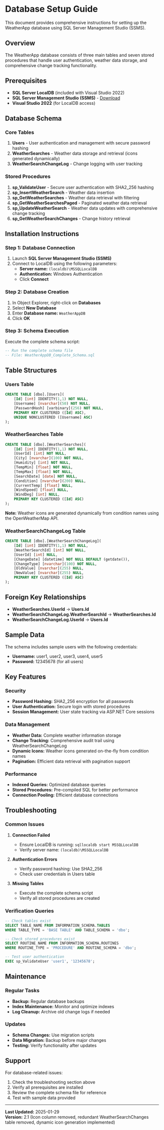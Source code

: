 # Database Setup Guide

This document provides comprehensive instructions for setting up the WeatherApp database using SQL Server Management Studio (SSMS).

## Overview

The WeatherApp database consists of three main tables and seven stored procedures that handle user authentication, weather data storage, and comprehensive change tracking functionality.

## Prerequisites

- **SQL Server LocalDB** (included with Visual Studio 2022)
- **SQL Server Management Studio (SSMS)** - [Download](https://aka.ms/ssms)
- **Visual Studio 2022** (for LocalDB access)

## Database Schema

### Core Tables

1. **Users** - User authentication and management with secure password hashing
2. **WeatherSearches** - Weather data storage and retrieval (icons generated dynamically)
3. **WeatherSearchChangeLog** - Change logging with user tracking

### Stored Procedures

1. **sp_ValidateUser** - Secure user authentication with SHA2_256 hashing
2. **sp_InsertWeatherSearch** - Weather data insertion
3. **sp_GetWeatherSearches** - Weather data retrieval with filtering
4. **sp_GetWeatherSearchesPaged** - Paginated weather data retrieval
5. **sp_UpdateWeatherSearch** - Weather data updates with comprehensive change tracking
6. **sp_GetWeatherSearchChanges** - Change history retrieval

## Installation Instructions

### Step 1: Database Connection

1. Launch **SQL Server Management Studio (SSMS)**
2. Connect to LocalDB using the following parameters:
   - **Server name:** `(localdb)\MSSQLLocalDB`
   - **Authentication:** Windows Authentication
   - Click **Connect**

### Step 2: Database Creation

1. In Object Explorer, right-click on **Databases**
2. Select **New Database**
3. Enter **Database name:** `WeatherAppDB`
4. Click **OK**

### Step 3: Schema Execution

Execute the complete schema script:
```sql
-- Run the complete schema file
-- File: WeatherAppDB_Complete_Schema.sql
```

## Table Structures

### Users Table
```sql
CREATE TABLE [dbo].[Users](
    [Id] [int] IDENTITY(1,1) NOT NULL,
    [Username] [nvarchar](50) NOT NULL,
    [PasswordHash] [varbinary](256) NOT NULL,
    PRIMARY KEY CLUSTERED ([Id] ASC),
    UNIQUE NONCLUSTERED ([Username] ASC)
);
```

### WeatherSearches Table
```sql
CREATE TABLE [dbo].[WeatherSearches](
    [Id] [int] IDENTITY(1,1) NOT NULL,
    [UserId] [int] NOT NULL,
    [City] [nvarchar](100) NOT NULL,
    [Humidity] [int] NOT NULL,
    [TempMin] [float] NOT NULL,
    [TempMax] [float] NOT NULL,
    [SearchDate] [date] NOT NULL,
    [Condition] [nvarchar](200) NULL,
    [CurrentTemp] [float] NULL,
    [WindSpeed] [float] NULL,
    [WindDeg] [int] NULL,
    PRIMARY KEY CLUSTERED ([Id] ASC)
);
```

**Note:** Weather icons are generated dynamically from condition names using the OpenWeatherMap API.

### WeatherSearchChangeLog Table
```sql
CREATE TABLE [dbo].[WeatherSearchChangeLog](
    [Id] [int] IDENTITY(1,1) NOT NULL,
    [WeatherSearchId] [int] NOT NULL,
    [UserId] [int] NULL,
    [ChangeDate] [datetime] NOT NULL DEFAULT (getdate()),
    [ChangeType] [nvarchar](100) NOT NULL,
    [OldValue] [nvarchar](255) NULL,
    [NewValue] [nvarchar](255) NULL,
    PRIMARY KEY CLUSTERED ([Id] ASC)
);
```

## Foreign Key Relationships

- **WeatherSearches.UserId** → **Users.Id**
- **WeatherSearchChangeLog.WeatherSearchId** → **WeatherSearches.Id**
- **WeatherSearchChangeLog.UserId** → **Users.Id**

## Sample Data

The schema includes sample users with the following credentials:
- **Username:** user1, user2, user3, user4, user5
- **Password:** 12345678 (for all users)

## Key Features

### Security
- **Password Hashing:** SHA2_256 encryption for all passwords
- **User Authentication:** Secure login with stored procedures
- **Session Management:** User state tracking via ASP.NET Core sessions

### Data Management
- **Weather Data:** Complete weather information storage
- **Change Tracking:** Comprehensive audit trail using WeatherSearchChangeLog
- **Dynamic Icons:** Weather icons generated on-the-fly from condition names
- **Pagination:** Efficient data retrieval with pagination support

### Performance
- **Indexed Queries:** Optimized database queries
- **Stored Procedures:** Pre-compiled SQL for better performance
- **Connection Pooling:** Efficient database connections

## Troubleshooting

### Common Issues

1. **Connection Failed**
   - Ensure LocalDB is running: `sqllocaldb start MSSQLLocalDB`
   - Verify server name: `(localdb)\MSSQLLocalDB`

2. **Authentication Errors**
   - Verify password hashing: Use SHA2_256
   - Check user credentials in Users table

3. **Missing Tables**
   - Execute the complete schema script
   - Verify all stored procedures are created

### Verification Queries

```sql
-- Check tables exist
SELECT TABLE_NAME FROM INFORMATION_SCHEMA.TABLES 
WHERE TABLE_TYPE = 'BASE TABLE' AND TABLE_SCHEMA = 'dbo';

-- Check stored procedures exist
SELECT ROUTINE_NAME FROM INFORMATION_SCHEMA.ROUTINES 
WHERE ROUTINE_TYPE = 'PROCEDURE' AND ROUTINE_SCHEMA = 'dbo';

-- Test user authentication
EXEC sp_ValidateUser 'user1', '12345678';
```

## Maintenance

### Regular Tasks
- **Backup:** Regular database backups
- **Index Maintenance:** Monitor and optimize indexes
- **Log Cleanup:** Archive old change logs if needed

### Updates
- **Schema Changes:** Use migration scripts
- **Data Migration:** Backup before major changes
- **Testing:** Verify functionality after updates

## Support

For database-related issues:
1. Check the troubleshooting section above
2. Verify all prerequisites are installed
3. Review the complete schema file for reference
4. Test with sample data provided

---

**Last Updated:** 2025-01-29  
**Version:** 2.1 (Icon column removed, redundant WeatherSearchChanges table removed, dynamic icon generation implemented) 